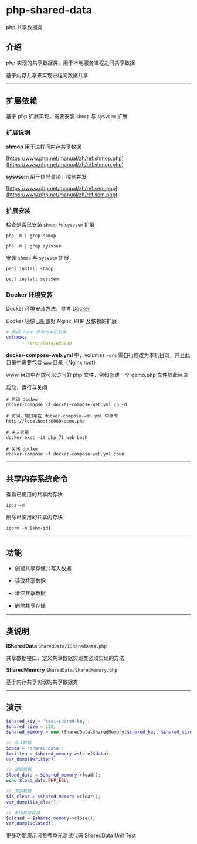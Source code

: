 # php-shared-data

php 共享数据类

## 介绍

php 实现的共享数据类，用于本地服务进程之间共享数据

基于内存共享来实现进程间数据共享

---

## 扩展依赖

基于 php 扩展实现，需要安装 `shmop` 与 `sysvsem` 扩展

### 扩展说明

**shmop** 用于进程间内存共享数据

[https://www.php.net/manual/zh/ref.shmop.php](<https://www.php.net/manual/zh/ref.shmop.php>)

**sysvsem** 用于信号量锁，控制并发

[https://www.php.net/manual/zh/ref.sem.php](<https://www.php.net/manual/zh/ref.sem.php>)

### 扩展安装

检查是否已安装 `shmop` 与 `sysvsem` 扩展

```shell
php -m | grep shmop

php -m | grep sysvsem
```

安装 `shmop` 与 `sysvsem` 扩展

```shell
pecl install shmop

pecl install sysvsem
```

### Docker 环境安装

Docker 环境安装方法，参考 [Docker](<https://github.com/xfdipzone/php-program/tree/master/php-shared-data/Docker>)

Docker 镜像已配置好 Nginx, PHP 及依赖的扩展

```yml
# 需将 /src 修改为本机目录
volumes:
      - /src:/data/webapp
```

**docker-compose-web.yml** 中，volumes `/src` 需自行修改为本机目录，并且此目录中需要包含 `www` 目录（Nginx root）

www 目录中存放可以访问的 php 文件，例如创建一个 demo.php 文件放此目录

启动，运行与关闭

```shell
# 启动 docker
docker-compose -f docker-compose-web.yml up -d

# 访问，端口可在 docker-compose-web.yml 中修改
http://localhost:8080/demo.php

# 进入容器
docker exec -it php_71_web bash

# 关闭 docker
docker-compose -f docker-compose-web.yml down
```

---

## 共享内存系统命令

查看已使用的共享内存块

```shell
ipcs -m
```

删除已使用的共享内存块

```shell
ipcrm -m [shm-id]
```

---

## 功能

- 创建共享存储并写入数据

- 读取共享数据

- 清空共享数据

- 删除共享存储

---

## 类说明

**ISharedData** `SharedData/ISharedData.php`

共享数据接口，定义共享数据实现类必须实现的方法

**SharedMemory** `SharedData/SharedMemory.php`

基于内存共享实现的共享数据类

---

## 演示

```php
$shared_key = 'test-shared-key';
$shared_size = 128;
$shared_memory = new \SharedData\SharedMemory($shared_key, $shared_size);

// 写入数据
$data = 'shared data';
$written = $shared_memory->store($data);
var_dump($written);

// 读取数据
$load_data = $shared_memory->load();
echo $load_data.PHP_EOL;

// 清空数据
$is_clear = $shared_memory->clear();
var_dump($is_clear);

// 关闭共享存储
$closed = $shared_memory->close();
var_dump($closed);
```

更多功能演示可参考单元测试代码 [SharedData Unit Test](<https://github.com/xfdipzone/php-program/tree/master/tests/SharedData>)
